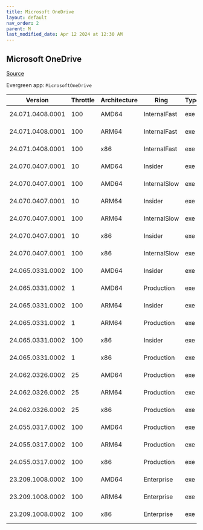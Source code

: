```yaml
---
title: Microsoft OneDrive
layout: default
nav_order: 2
parent: M
last_modified_date: Apr 12 2024 at 12:30 AM
---
```


## Microsoft OneDrive

[Source](https://onedrive.live.com/)

Evergreen app: `MicrosoftOneDrive`

| Version          | Throttle | Architecture | Ring         | Type | Sha256                                       | URI                                                                                                                                                                  |
| ---------------- | -------- | ------------ | ------------ | ---- | -------------------------------------------- | -------------------------------------------------------------------------------------------------------------------------------------------------------------------- |
| 24.071.0408.0001 | 100      | AMD64        | InternalFast | exe  | VeOka5RB1VNGfi2XT9YN+VhmZUX9LxqUz311BkZz4iY= | [https://oneclient.sfx.ms/Win/Installers/24.071.0408.0001/amd64/OneDriveSetup.exe](https://oneclient.sfx.ms/Win/Installers/24.071.0408.0001/amd64/OneDriveSetup.exe) |
| 24.071.0408.0001 | 100      | ARM64        | InternalFast | exe  | h9QC49R02PC8Iht8wT4gi2eooOdg6L/fbTVm8KwK01Q= | [https://oneclient.sfx.ms/Win/Installers/24.071.0408.0001/arm64/OneDriveSetup.exe](https://oneclient.sfx.ms/Win/Installers/24.071.0408.0001/arm64/OneDriveSetup.exe) |
| 24.071.0408.0001 | 100      | x86          | InternalFast | exe  | 7zmj79ldMOBrETWmaQ5akeFxl621wd8oXch41KjIOkI= | [https://oneclient.sfx.ms/Win/Installers/24.071.0408.0001/OneDriveSetup.exe](https://oneclient.sfx.ms/Win/Installers/24.071.0408.0001/OneDriveSetup.exe)             |
| 24.070.0407.0001 | 10       | AMD64        | Insider      | exe  | SFnST0fg50yNaXh1HsJshdHVaiYOM20FqzW9xqxLpz0= | [https://oneclient.sfx.ms/Win/Installers/24.070.0407.0001/amd64/OneDriveSetup.exe](https://oneclient.sfx.ms/Win/Installers/24.070.0407.0001/amd64/OneDriveSetup.exe) |
| 24.070.0407.0001 | 100      | AMD64        | InternalSlow | exe  | SFnST0fg50yNaXh1HsJshdHVaiYOM20FqzW9xqxLpz0= | [https://oneclient.sfx.ms/Win/Installers/24.070.0407.0001/amd64/OneDriveSetup.exe](https://oneclient.sfx.ms/Win/Installers/24.070.0407.0001/amd64/OneDriveSetup.exe) |
| 24.070.0407.0001 | 10       | ARM64        | Insider      | exe  | epVJcVdHz8VH0gPm5jtku16obfEPnkE4EBd2mAzX/ms= | [https://oneclient.sfx.ms/Win/Installers/24.070.0407.0001/arm64/OneDriveSetup.exe](https://oneclient.sfx.ms/Win/Installers/24.070.0407.0001/arm64/OneDriveSetup.exe) |
| 24.070.0407.0001 | 100      | ARM64        | InternalSlow | exe  | epVJcVdHz8VH0gPm5jtku16obfEPnkE4EBd2mAzX/ms= | [https://oneclient.sfx.ms/Win/Installers/24.070.0407.0001/arm64/OneDriveSetup.exe](https://oneclient.sfx.ms/Win/Installers/24.070.0407.0001/arm64/OneDriveSetup.exe) |
| 24.070.0407.0001 | 10       | x86          | Insider      | exe  | kGlpC+hejsNAN+ApDSoOsSNb+/TO4hrz2J7ONZQ0/mQ= | [https://oneclient.sfx.ms/Win/Installers/24.070.0407.0001/OneDriveSetup.exe](https://oneclient.sfx.ms/Win/Installers/24.070.0407.0001/OneDriveSetup.exe)             |
| 24.070.0407.0001 | 100      | x86          | InternalSlow | exe  | kGlpC+hejsNAN+ApDSoOsSNb+/TO4hrz2J7ONZQ0/mQ= | [https://oneclient.sfx.ms/Win/Installers/24.070.0407.0001/OneDriveSetup.exe](https://oneclient.sfx.ms/Win/Installers/24.070.0407.0001/OneDriveSetup.exe)             |
| 24.065.0331.0002 | 100      | AMD64        | Insider      | exe  | yIOYktmolsE87zqeUug+DCCQZkcYjHigX+yYum47AOo= | [https://oneclient.sfx.ms/Win/Installers/24.065.0331.0002/amd64/OneDriveSetup.exe](https://oneclient.sfx.ms/Win/Installers/24.065.0331.0002/amd64/OneDriveSetup.exe) |
| 24.065.0331.0002 | 1        | AMD64        | Production   | exe  | yIOYktmolsE87zqeUug+DCCQZkcYjHigX+yYum47AOo= | [https://oneclient.sfx.ms/Win/Installers/24.065.0331.0002/amd64/OneDriveSetup.exe](https://oneclient.sfx.ms/Win/Installers/24.065.0331.0002/amd64/OneDriveSetup.exe) |
| 24.065.0331.0002 | 100      | ARM64        | Insider      | exe  | N8onlVvcOvaD1Eyr2DRB9+quiLWxlY1TFgfbEtKNKmI= | [https://oneclient.sfx.ms/Win/Installers/24.065.0331.0002/arm64/OneDriveSetup.exe](https://oneclient.sfx.ms/Win/Installers/24.065.0331.0002/arm64/OneDriveSetup.exe) |
| 24.065.0331.0002 | 1        | ARM64        | Production   | exe  | N8onlVvcOvaD1Eyr2DRB9+quiLWxlY1TFgfbEtKNKmI= | [https://oneclient.sfx.ms/Win/Installers/24.065.0331.0002/arm64/OneDriveSetup.exe](https://oneclient.sfx.ms/Win/Installers/24.065.0331.0002/arm64/OneDriveSetup.exe) |
| 24.065.0331.0002 | 100      | x86          | Insider      | exe  | oesXAyWunJWFw68ibYErVtGXj0hrAOCa0MrhcBaSI48= | [https://oneclient.sfx.ms/Win/Installers/24.065.0331.0002/OneDriveSetup.exe](https://oneclient.sfx.ms/Win/Installers/24.065.0331.0002/OneDriveSetup.exe)             |
| 24.065.0331.0002 | 1        | x86          | Production   | exe  | oesXAyWunJWFw68ibYErVtGXj0hrAOCa0MrhcBaSI48= | [https://oneclient.sfx.ms/Win/Installers/24.065.0331.0002/OneDriveSetup.exe](https://oneclient.sfx.ms/Win/Installers/24.065.0331.0002/OneDriveSetup.exe)             |
| 24.062.0326.0002 | 25       | AMD64        | Production   | exe  | KgPYbjE/o7Ni8Ao1mBqU7RDQRjiSKh3diQcakfjJZ5M= | [https://oneclient.sfx.ms/Win/Installers/24.062.0326.0002/amd64/OneDriveSetup.exe](https://oneclient.sfx.ms/Win/Installers/24.062.0326.0002/amd64/OneDriveSetup.exe) |
| 24.062.0326.0002 | 25       | ARM64        | Production   | exe  | Aruw1mAeZYula4i4jN4UnDatAqtXoqis5/me4z0Lucs= | [https://oneclient.sfx.ms/Win/Installers/24.062.0326.0002/arm64/OneDriveSetup.exe](https://oneclient.sfx.ms/Win/Installers/24.062.0326.0002/arm64/OneDriveSetup.exe) |
| 24.062.0326.0002 | 25       | x86          | Production   | exe  | oKCEGFanJFUlfoIPnia9uCGfZnhuLAOgV8r6/qa0IlI= | [https://oneclient.sfx.ms/Win/Installers/24.062.0326.0002/OneDriveSetup.exe](https://oneclient.sfx.ms/Win/Installers/24.062.0326.0002/OneDriveSetup.exe)             |
| 24.055.0317.0002 | 100      | AMD64        | Production   | exe  | oGGk255s9XOenaojXMxEXV/rtp5xgYLT+MqoAA9Wr5A= | [https://oneclient.sfx.ms/Win/Installers/24.055.0317.0002/amd64/OneDriveSetup.exe](https://oneclient.sfx.ms/Win/Installers/24.055.0317.0002/amd64/OneDriveSetup.exe) |
| 24.055.0317.0002 | 100      | ARM64        | Production   | exe  | XLZuL6/5XAKVyIcfUNx7CkIrdoo8SyGEn2EM7v/9pxg= | [https://oneclient.sfx.ms/Win/Installers/24.055.0317.0002/arm64/OneDriveSetup.exe](https://oneclient.sfx.ms/Win/Installers/24.055.0317.0002/arm64/OneDriveSetup.exe) |
| 24.055.0317.0002 | 100      | x86          | Production   | exe  | ML04ppe7iMxdCLNZUikBHqW85XUsUur9qUR4+hcXPzs= | [https://oneclient.sfx.ms/Win/Installers/24.055.0317.0002/OneDriveSetup.exe](https://oneclient.sfx.ms/Win/Installers/24.055.0317.0002/OneDriveSetup.exe)             |
| 23.209.1008.0002 | 100      | AMD64        | Enterprise   | exe  | 4rX5bXdtzujmFu6u12fKCcudIEoMMDNUDpgMIrgM79I= | [https://oneclient.sfx.ms/Win/Installers/23.209.1008.0002/amd64/OneDriveSetup.exe](https://oneclient.sfx.ms/Win/Installers/23.209.1008.0002/amd64/OneDriveSetup.exe) |
| 23.209.1008.0002 | 100      | ARM64        | Enterprise   | exe  | aAx3gAn568DI7VTlCM6GGg7O9NAqT6edEGTr9f4NGZ0= | [https://oneclient.sfx.ms/Win/Installers/23.209.1008.0002/arm64/OneDriveSetup.exe](https://oneclient.sfx.ms/Win/Installers/23.209.1008.0002/arm64/OneDriveSetup.exe) |
| 23.209.1008.0002 | 100      | x86          | Enterprise   | exe  | Q2kh5Whzx+lPgpy+W58+M2NKd2JSOdZU80g3+a9oUJo= | [https://oneclient.sfx.ms/Win/Installers/23.209.1008.0002/OneDriveSetup.exe](https://oneclient.sfx.ms/Win/Installers/23.209.1008.0002/OneDriveSetup.exe)             |
